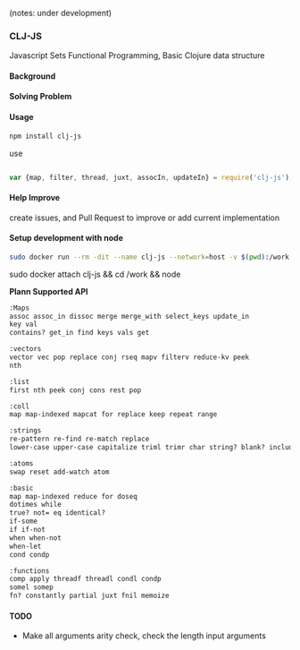 (notes: under development)
### CLJ-JS

Javascript Sets Functional Programming, Basic Clojure data structure   

#### Background 
#### Solving Problem 
#### Usage 
```sh
npm install clj-js
```
use 
```js

var {map, filter, thread, juxt, assocIn, updateIn} = require('clj-js');

```
#### Help Improve 
create issues, and Pull Request to improve or add current implementation 

#### Setup  development with node 

```sh
sudo docker run --rm -dit --name clj-js --network=host -v $(pwd):/work node:alpine /bin/sh
```
sudo docker attach clj-js && cd /work && node


**Plann Supported API**

```txt 
:Maps
assoc assoc_in dissoc merge merge_with select_keys update_in
key val
contains? get_in find keys vals get

:vectors
vector vec pop replace conj rseq mapv filterv reduce-kv peek
nth 

:list
first nth peek conj cons rest pop 

:coll 
map map-indexed mapcat for replace keep repeat range 

:strings
re-pattern re-find re-match replace
lower-case upper-case capitalize triml trimr char string? blank? includes?

:atoms 
swap reset add-watch atom

:basic
map map-indexed reduce for doseq
dotimes while
true? not= eq identical?
if-some
if if-not
when when-not
when-let
cond condp 

:functions
comp apply threadf threadl condl condp
somel somep
fn? constantly partial juxt fnil memoize
```

#### TODO
- Make all arguments arity check, check the length input arguments

